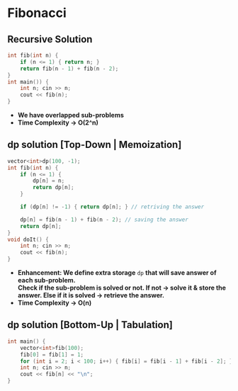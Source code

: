 # Fibonacci

## Recursive Solution

```cpp
int fib(int n) {
    if (n <= 1) { return n; }
    return fib(n - 1) + fib(n - 2);
}
int main()) {
    int n; cin >> n;
    cout << fib(n);
}
```

- **We have overlapped sub-problems**
- **Time Complexity → O(2^n)**

## dp solution [Top-Down | Memoization]

```cpp
vector<int>dp(100, -1);
int fib(int n) {
    if (n <= 1) {
        dp[n] = n;
        return dp[n];
    }

    if (dp[n] != -1) { return dp[n]; } // retriving the answer

    dp[n] = fib(n - 1) + fib(n - 2); // saving the answer
    return dp[n];
}
void doIt() {
    int n; cin >> n;
    cout << fib(n);
}
```

- **Enhancement: We define extra storage** `dp` **that will save answer of each sub-problem. <br> Check if the sub-problem is solved or not.  If not → solve it & store the answer. Else if it is solved → retrieve the answer.**
- **Time Complexity → O(n)**

## dp solution [Bottom-Up | Tabulation]
```cpp
int main() {
    vector<int>fib(100);
    fib[0] = fib[1] = 1; 
    for (int i = 2; i < 100; i++) { fib[i] = fib[i - 1] + fib[i - 2]; }   
    int n; cin >> n;
    cout << fib[n] << "\n";
}
```
